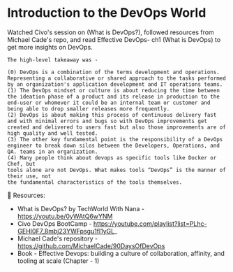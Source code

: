 # Introduction to the DevOps World

<aside>
    Watched Civo's session on (What is DevOps?), followed resources from Michael Cade's repo, and read Effective DevOps- ch1 (What is DevOps) to get more insights on DevOps.

    The high-level takeaway was - 
    
    (0) DevOps is a combination of the terms development and operations. Representing a collaborative or shared approach to the tasks performed by an organization's application development and IT operations teams.
    (1) The DevOps mindset or culture is about reducing the time between the ideation phase of a product and its release in production to the end-user or whomever it could be an internal team or customer and being able to drop smaller releases more frequently.
    (2) DevOps is about making this process of continuous delivery fast and with minimal errors and bugs so with DevOps improvements get created and delivered to users fast but also those improvements are of high quality and well tested.
    (3) The other key fundamental point is the responsibility of a DevOps engineer to break down silos between the Developers, Operations, and QA. teams in an organization.
    (4) Many people think about devops as specific tools like Docker or Chef, but
    tools alone are not DevOps. What makes tools “DevOps” is the manner of their use, not
    the fundamental characteristics of the tools themselves.

📌 Resources: <br>
   - What is DevOps? by TechWorld With Nana - https://youtu.be/0yWAtQ6wYNM
   -  Civo DevOps BootCamp - https://youtube.com/playlist?list=PLhc-GEHI0F7_8mbj23YWFpsgu1fl1yGL_
   - Michael Cade's repository - https://github.com/MichaelCade/90DaysOfDevOps
   - Book - Effective Devops: building a culture of collaboration, affinity, and tooling at scale (Chapter - 1)
</aside>

